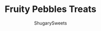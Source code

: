 ---
layout: ../../layouts/MarkdownPostLayout.astro
title: Fruity Pebbles Treats
author: ShugarySweets
pubDate: 2022-06-13
description: "Fruity Pebbles Treats are no bake dessert bars with only 4-ingredients. Easy to make and fun to eat, these gooey treats are a hit with the whole family!"
image_url: https://www.shugarysweets.com/wp-content/uploads/2022/07/fruity-pebbles-treats-facebook.jpg
tags: ["Rice Krispie Treats","American"]
calories: 326
protein: 2
carbohydrates: 62
fats: 9
fiber: 0
ingredients: ["6 Tablespoons salted butter","16 ounce bag mini marshmallows, divided","1 teaspoon pure vanilla extract","6 cups Fruity Pebbles cereal"]
serves: 9
time: "1 hour 10 minutes"
prepTime: "5 minutes"
instructions: ["Line a 9-inch square baking dish with parchment paper. Set aside.","In a large saucepan, melt butter over medium heat. Once melted, add in all but 1 cup of the marshmallows. Reduce heat to low and continue stirring until completely melted.","Remove from heat and stir in the vanilla. Add the cereal and the remaining 1 cup of marshmallows and gently stir until combined.","Pour into the prepared baking dish. Press GENTLY with your fingertips just until completely spread out (the harder you pack them in, the harder they are to eat).","Allow to set, about 1 hour. Cut and enjoy!"]
nutrition: ["326 calories","62 grams carbohydrates","20 milligrams cholesterol","9 grams fat","0 grams fiber","2 grams protein","6 grams saturated fat","229 milligrams sodium","37 grams sugar","0 grams trans fat","2 grams unsaturated fat"]
---